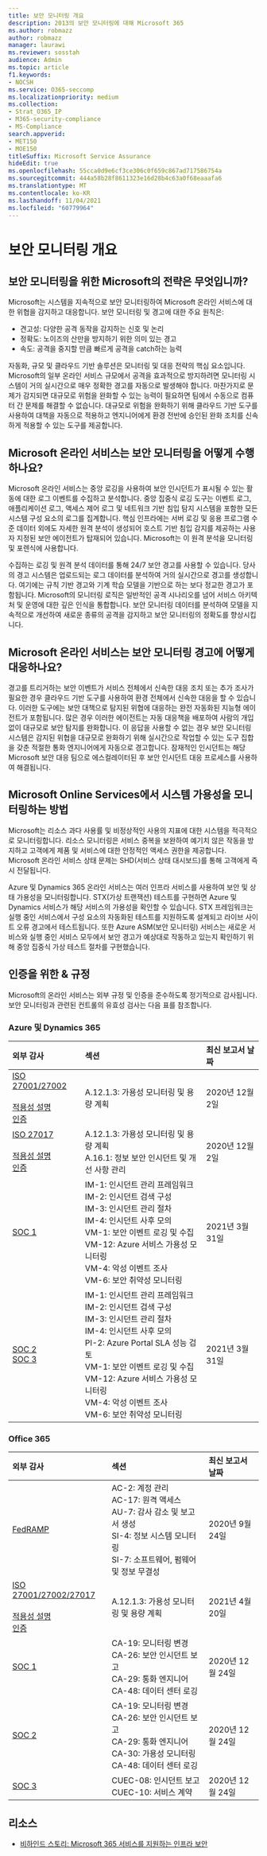 ```yaml
---
title: 보안 모니터링 개요
description: 2013의 보안 모니터링에 대해 Microsoft 365
ms.author: robmazz
author: robmazz
manager: laurawi
ms.reviewer: sosstah
audience: Admin
ms.topic: article
f1.keywords:
- NOCSH
ms.service: O365-seccomp
ms.localizationpriority: medium
ms.collection:
- Strat_O365_IP
- M365-security-compliance
- MS-Compliance
search.appverid:
- MET150
- MOE150
titleSuffix: Microsoft Service Assurance
hideEdit: true
ms.openlocfilehash: 55cca0d9e6cf3ce306c0f659c867ad717586754a
ms.sourcegitcommit: 444a58b28f8611323e16d28b4c63a0f68eaaafa6
ms.translationtype: MT
ms.contentlocale: ko-KR
ms.lasthandoff: 11/04/2021
ms.locfileid: "60779964"
---
```

# <a name="security-monitoring-overview"></a>보안 모니터링 개요

## <a name="what-is-microsofts-strategy-for-monitoring-security"></a>보안 모니터링을 위한 Microsoft의 전략은 무엇입니까?

Microsoft는 시스템을 지속적으로 보안 모니터링하여 Microsoft 온라인 서비스에 대한 위협을 감지하고 대응합니다. 보안 모니터링 및 경고에 대한 주요 원칙은:

- 견고성: 다양한 공격 동작을 감지하는 신호 및 논리
- 정확도: 노이즈의 산만을 방지하기 위한 의미 있는 경고
- 속도: 공격을 중지할 만큼 빠르게 공격을 catch하는 능력

자동화, 규모 및 클라우드 기반 솔루션은 모니터링 및 대응 전략의 핵심 요소입니다. Microsoft의 일부 온라인 서비스 규모에서 공격을 효과적으로 방지하려면 모니터링 시스템이 거의 실시간으로 매우 정확한 경고를 자동으로 발생해야 합니다. 마찬가지로 문제가 감지되면 대규모로 위험을 완화할 수 있는 능력이 필요하면 팀에서 수동으로 컴퓨터 간 문제를 해결할 수 없습니다. 대규모로 위험을 완화하기 위해 클라우드 기반 도구를 사용하여 대책을 자동으로 적용하고 엔지니어에게 환경 전반에 승인된 완화 조치를 신속하게 적용할 수 있는 도구를 제공합니다.

## <a name="how-do-microsoft-online-services-perform-security-monitoring"></a>Microsoft 온라인 서비스는 보안 모니터링을 어떻게 수행하나요?

Microsoft 온라인 서비스는 중앙 로깅을 사용하여 보안 인시던트가 표시될 수 있는 활동에 대한 로그 이벤트를 수집하고 분석합니다. 중앙 집중식 로깅 도구는 이벤트 로그, 애플리케이션 로그, 액세스 제어 로그 및 네트워크 기반 침입 탐지 시스템을 포함한 모든 시스템 구성 요소의 로그를 집계합니다. 핵심 인프라에는 서버 로깅 및 응용 프로그램 수준 데이터 외에도 자세한 원격 분석이 생성되어 호스트 기반 침입 감지를 제공하는 사용자 지정된 보안 에이전트가 탑재되어 있습니다. Microsoft는 이 원격 분석을 모니터링 및 포렌식에 사용합니다.

수집하는 로깅 및 원격 분석 데이터를 통해 24/7 보안 경고를 사용할 수 있습니다. 당사의 경고 시스템은 업로드되는 로그 데이터를 분석하여 거의 실시간으로 경고를 생성합니다. 여기에는 규칙 기반 경고와 기계 학습 모델을 기반으로 하는 보다 정교한 경고가 포함됩니다. Microsoft의 모니터링 로직은 일반적인 공격 시나리오를 넘어 서비스 아키텍처 및 운영에 대한 깊은 인식을 통합합니다. 보안 모니터링 데이터를 분석하여 모델을 지속적으로 개선하여 새로운 종류의 공격을 감지하고 보안 모니터링의 정확도를 향상시킵니다.

## <a name="how-do-microsoft-online-services-respond-to-security-monitoring-alerts"></a>Microsoft 온라인 서비스는 보안 모니터링 경고에 어떻게 대응하나요?

경고를 트리거하는 보안 이벤트가 서비스 전체에서 신속한 대응 조치 또는 추가 조사가 필요한 경우 클라우드 기반 도구를 사용하여 환경 전체에서 신속한 대응을 할 수 있습니다. 이러한 도구에는 보안 대책으로 탐지된 위협에 대응하는 완전 자동화된 지능형 에이전트가 포함됩니다. 많은 경우 이러한 에이전트는 자동 대응책을 배포하여 사람의 개입 없이 대규모로 보안 탐지를 완화합니다. 이 응답을 사용할 수 없는 경우 보안 모니터링 시스템은 감지된 위협을 대규모로 완화하기 위해 실시간으로 작업할 수 있는 도구 집합을 갖춘 적절한 통화 엔지니어에게 자동으로 경고합니다. 잠재적인 인시던트는 해당 Microsoft 보안 대응 팀으로 에스컬레이터된 후 보안 인시던트 대응 프로세스를 사용하여 해결됩니다.

## <a name="how-do-microsoft-online-services-monitor-system-availability"></a>Microsoft Online Services에서 시스템 가용성을 모니터링하는 방법

Microsoft는 리소스 과다 사용률 및 비정상적인 사용의 지표에 대한 시스템을 적극적으로 모니터링합니다. 리소스 모니터링은 서비스 중복을 보완하여 예기치 않은 작동을 방지하고 고객에게 제품 및 서비스에 대한 안정적인 액세스 권한을 제공합니다. Microsoft 온라인 서비스 상태 문제는 SHD(서비스 상태 대시보드)를 통해 고객에게 즉시 전달됩니다.

Azure 및 Dynamics 365 온라인 서비스는 여러 인프라 서비스를 사용하여 보안 및 상태 가용성을 모니터링합니다. STX(가상 트랜잭션) 테스트를 구현하면 Azure 및 Dynamics 서비스가 해당 서비스의 가용성을 확인할 수 있습니다. STX 프레임워크는 실행 중인 서비스에서 구성 요소의 자동화된 테스트를 지원하도록 설계되고 라이브 사이트 오류 경고에서 테스트됩니다. 또한 Azure ASM(보안 모니터링) 서비스는 새로운 서비스와 실행 중인 서비스 모두에서 보안 경고가 예상대로 작동하고 있는지 확인하기 위해 중앙 집중식 가상 테스트 절차를 구현했습니다.

## <a name="related-external-regulations--certifications"></a>인증을 위한 & 규정

Microsoft의 온라인 서비스는 외부 규정 및 인증을 준수하도록 정기적으로 감사됩니다. 보안 모니터링과 관련된 컨트롤의 유효성 검사는 다음 표를 참조합니다.

### <a name="azure-and-dynamics-365"></a>Azure 및 Dynamics 365

| **외부 감사** | **섹션** | **최신 보고서 날짜** |
|:--------|:--------|:------|
| [ISO 27001/27002](https://servicetrust.microsoft.com/ViewPage/MSComplianceGuideV3?command=Download&downloadType=Document&downloadId=e9116047-f327-430c-a83f-166b7e561ad6&tab=7027ead0-3d6b-11e9-b9e1-290b1eb4cdeb&docTab=7027ead0-3d6b-11e9-b9e1-290b1eb4cdeb_ISO_Reports) <br> <br> [적용성 설명](https://servicetrust.microsoft.com/ViewPage/MSComplianceGuideV3?command=Download&downloadType=Document&downloadId=00af6c3e-7f3e-4e0d-8b0e-79f45ef2cef1&tab=7027ead0-3d6b-11e9-b9e1-290b1eb4cdeb&docTab=7027ead0-3d6b-11e9-b9e1-290b1eb4cdeb_ISO_Reports) <br> [인증](https://servicetrust.microsoft.com/ViewPage/MSComplianceGuideV3?command=Download&downloadType=Document&downloadId=d7af5304-3a31-40e6-9abb-e26352305d41&tab=7027ead0-3d6b-11e9-b9e1-290b1eb4cdeb&docTab=7027ead0-3d6b-11e9-b9e1-290b1eb4cdeb_ISO_Reports) | A.12.1.3: 가용성 모니터링 및 용량 계획 | 2020년 12월 2일 |
| [ISO 27017](https://servicetrust.microsoft.com/ViewPage/MSComplianceGuideV3?command=Download&downloadType=Document&downloadId=e9116047-f327-430c-a83f-166b7e561ad6&tab=7027ead0-3d6b-11e9-b9e1-290b1eb4cdeb&docTab=7027ead0-3d6b-11e9-b9e1-290b1eb4cdeb_ISO_Reports) <br><br> [적용성 설명](https://servicetrust.microsoft.com/ViewPage/MSComplianceGuideV3?command=Download&downloadType=Document&downloadId=a3bca0ac-867d-4204-b66b-13665f5f1e8d&tab=7027ead0-3d6b-11e9-b9e1-290b1eb4cdeb&docTab=7027ead0-3d6b-11e9-b9e1-290b1eb4cdeb_ISO_Reports) <br> [인증](https://servicetrust.microsoft.com/ViewPage/MSComplianceGuideV3?command=Download&downloadType=Document&downloadId=25718a8a-f34d-41e1-a95a-c49246508787&tab=7027ead0-3d6b-11e9-b9e1-290b1eb4cdeb&docTab=7027ead0-3d6b-11e9-b9e1-290b1eb4cdeb_ISO_Reports) | A.12.1.3: 가용성 모니터링 및 용량 계획 <br> A.16.1: 정보 보안 인시던트 및 개선 사항 관리 | 2020년 12월 2일 |
| [SOC 1](https://servicetrust.microsoft.com/ViewPage/MSComplianceGuideV3?command=Download&downloadType=Document&downloadId=b8721ebd-af20-42fe-b22f-8332b0a19517&tab=7027ead0-3d6b-11e9-b9e1-290b1eb4cdeb&docTab=7027ead0-3d6b-11e9-b9e1-290b1eb4cdeb_SOC_%2F_SSAE_16_Reports) | IM-1: 인시던트 관리 프레임워크 <br> IM-2: 인시던트 검색 구성 <br> IM-3: 인시던트 관리 절차 <br> IM-4: 인시던트 사후 모의 <br> VM-1: 보안 이벤트 로깅 및 수집 <br> VM-12: Azure 서비스 가용성 모니터링 <br> VM-4: 악성 이벤트 조사 <br> VM-6: 보안 취약성 모니터링 | 2021년 3월 31일 |
| [SOC 2](https://servicetrust.microsoft.com/ViewPage/MSComplianceGuideV3?command=Download&downloadType=Document&downloadId=234a0f57-83c1-4afc-a586-a0e7a59592f7&tab=7027ead0-3d6b-11e9-b9e1-290b1eb4cdeb&docTab=7027ead0-3d6b-11e9-b9e1-290b1eb4cdeb_SOC_%2F_SSAE_16_Reports) <br> [SOC 3](https://servicetrust.microsoft.com/ViewPage/MSComplianceGuideV3?command=Download&downloadType=Document&downloadId=75c8cbf6-e456-473c-a05e-34fea888ec2a&tab=7027ead0-3d6b-11e9-b9e1-290b1eb4cdeb&docTab=7027ead0-3d6b-11e9-b9e1-290b1eb4cdeb_SOC_%2F_SSAE_16_Reports) | IM-1: 인시던트 관리 프레임워크 <br> IM-2: 인시던트 검색 구성 <br> IM-3: 인시던트 관리 절차 <br> IM-4: 인시던트 사후 모의 <br> PI-2: Azure Portal SLA 성능 검토 <br> VM-1: 보안 이벤트 로깅 및 수집 <br> VM-12: Azure 서비스 가용성 모니터링 <br> VM-4: 악성 이벤트 조사 <br> VM-6: 보안 취약성 모니터링 | 2021년 3월 31일 |

### <a name="office-365"></a>Office 365

| **외부 감사** | **섹션** | **최신 보고서 날짜** |
|:--------|:--------|:------|
| [FedRAMP](https://compliance.microsoft.com/compliancemanager) | AC-2: 계정 관리 <br> AC-17: 원격 액세스 <br> AU-7: 감사 감소 및 보고서 생성 <br> SI-4: 정보 시스템 모니터링 <br> SI-7: 소프트웨어, 펌웨어 및 정보 무결성 <br> | 2020년 9월 24일 |
| [ISO 27001/27002/27017](https://servicetrust.microsoft.com/ViewPage/MSComplianceGuideV3?command=Download&downloadType=Document&downloadId=08ce227f-d1d9-4c4c-b255-4f2e4ec8f941&tab=7027ead0-3d6b-11e9-b9e1-290b1eb4cdeb&docTab=7027ead0-3d6b-11e9-b9e1-290b1eb4cdeb_ISO_Reports) <br> <br> [적용성 설명](https://servicetrust.microsoft.com/ViewPage/MSComplianceGuideV3?command=Download&downloadType=Document&downloadId=c0df4ce8-c77e-4183-84eb-c8688470d8b1&tab=7027ead0-3d6b-11e9-b9e1-290b1eb4cdeb&docTab=7027ead0-3d6b-11e9-b9e1-290b1eb4cdeb_ISO_Reports) <br> [인증](https://servicetrust.microsoft.com/ViewPage/MSComplianceGuideV3?command=Download&downloadType=Document&downloadId=1e84a14a-2468-45ac-9412-5e53250d57ec&tab=7027ead0-3d6b-11e9-b9e1-290b1eb4cdeb&docTab=7027ead0-3d6b-11e9-b9e1-290b1eb4cdeb_ISO_Reports) | A.12.1.3: 가용성 모니터링 및 용량 계획 | 2021년 4월 20일 |
| [SOC 1](https://servicetrust.microsoft.com/ViewPage/MSComplianceGuideV3?command=Download&downloadType=Document&downloadId=90df3f9c-3aaf-4dbf-99d0-ca9f2991721b&tab=7027ead0-3d6b-11e9-b9e1-290b1eb4cdeb&docTab=7027ead0-3d6b-11e9-b9e1-290b1eb4cdeb_SOC_%2F_SSAE_16_Reports) | CA-19: 모니터링 변경 <br> CA-26: 보안 인시던트 보고 <br> CA-29: 통화 엔지니어 <br> CA-48: 데이터 센터 로깅 | 2020년 12월 24일 |
| [SOC 2](https://servicetrust.microsoft.com/ViewPage/MSComplianceGuideV3?command=Download&downloadType=Document&downloadId=a73c1738-7892-42b7-acd3-87b6371c53f6&tab=7027ead0-3d6b-11e9-b9e1-290b1eb4cdeb&docTab=7027ead0-3d6b-11e9-b9e1-290b1eb4cdeb_SOC_%2F_SSAE_16_Reports) | CA-19: 모니터링 변경 <br> CA-26: 보안 인시던트 보고 <br> CA-29: 통화 엔지니어 <br> CA-30: 가용성 모니터링 <br> CA-48: 데이터 센터 로깅 | 2020년 12월 24일 |
| [SOC 3](https://servicetrust.microsoft.com/ViewPage/MSComplianceGuideV3?command=Download&downloadType=Document&downloadId=274054e5-4968-48d2-bf94-9a8eda5d7a93&tab=7027ead0-3d6b-11e9-b9e1-290b1eb4cdeb&docTab=7027ead0-3d6b-11e9-b9e1-290b1eb4cdeb_SOC_%2F_SSAE_16_Reports) | CUEC-08: 인시던트 보고 <br> CUEC-10: 서비스 계약 | 2020년 12월 24일 |

## <a name="resources"></a>리소스

- [비하인드 스토리: Microsoft 365 서비스를 지원하는 인프라 보안](https://download.microsoft.com/download/c/4/5/c45b197e-f0d9-4f40-bd5f-ed8fc7d0cd8c/M365DCSecurityIntro_Whitepaper.pdf)
